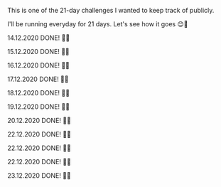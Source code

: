 This is one of the 21-day challenges I wanted to keep track of publicly. 

I'll be running everyday for 21 days. Let's see how it goes 😊🤘

14.12.2020 DONE! 🏃✅

15.12.2020 DONE! 🏃✅

16.12.2020 DONE! 🏃✅

17.12.2020 DONE! 🏃✅

18.12.2020 DONE! 🏃✅

19.12.2020 DONE! 🏃✅

20.12.2020 DONE! 🏃✅

22.12.2020 DONE! 🏃✅

22.12.2020 DONE! 🏃✅

22.12.2020 DONE! 🏃✅

23.12.2020 DONE! 🏃✅

